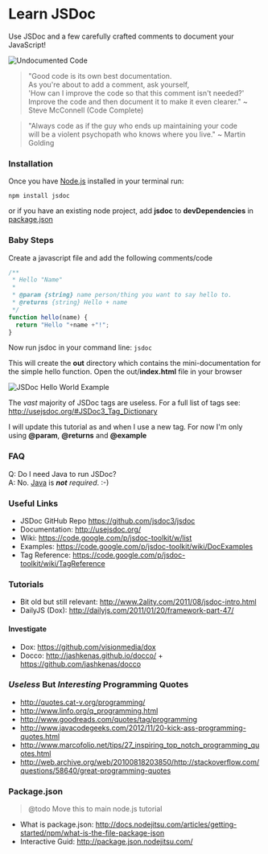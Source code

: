 Learn JSDoc
===========

Use JSDoc and a few carefully crafted comments to document your JavaScript! 

![Undocumented Code](http://i.imgur.com/YYcMply.png "Undocumented")

> "Good code is its own best documentation. <br />
> As you're about to add a comment, ask yourself, <br />
> 'How can I improve the code so that this comment isn't needed?' <br />
> Improve the code and then document it to make it even clearer."
> ~ Steve McConnell (Code Complete)

> "Always code as if the guy who ends up maintaining your code <br />
> will be a violent psychopath who knows where you live."
> ~ Martin Golding

### Installation 

Once you have [Node.js](http://nodejs.org/) installed in your terminal run:

```
npm install jsdoc
```

or if you have an existing node project, add **jsdoc** to **devDependencies** in 
[package.json](http://docs.nodejitsu.com/articles/getting-started/npm/what-is-the-file-package-json)

### Baby Steps

Create a javascript file and add the following comments/code

```javascript
/**
 * Hello "Name"
 *
 * @param {string} name person/thing you want to say hello to.
 * @returns {string} Hello + name 
 */
function hello(name) {
  return "Hello "+name +"!";
}
```

Now run jsdoc in your command line: `jsdoc`

This will create the **out** directory which contains the mini-documentation 
for the simple hello function. Open the out/**index.html** file in your browser

![JSDoc Hello World Example](http://i.imgur.com/A4POXNA.png "JSDoc Hello World Example")


The *vast* majority of JSDoc tags are useless.
For a full list of tags see: http://usejsdoc.org/#JSDoc3_Tag_Dictionary

I will update this tutorial as and when I use a new tag.
For now I'm only using **@param**, **@returns** and **@example**


### FAQ

Q: Do I need Java to run JSDoc? <br />
A: No. [Java](http://www.securelist.com/en/analysis/204792310/Kaspersky_Lab_Report_Java_under_attack_the_evolution_of_exploits_in_2012_2013) is ***not*** *required*. :-)



### Useful Links

- JSDoc GitHub Repo https://github.com/jsdoc3/jsdoc
- Documentation: http://usejsdoc.org/
- Wiki: https://code.google.com/p/jsdoc-toolkit/w/list
- Examples: https://code.google.com/p/jsdoc-toolkit/wiki/DocExamples
- Tag Reference: https://code.google.com/p/jsdoc-toolkit/wiki/TagReference

### Tutorials


- Bit old but still relevant: http://www.2ality.com/2011/08/jsdoc-intro.html
- DailyJS (Dox): http://dailyjs.com/2011/01/20/framework-part-47/


#### Investigate

- Dox: https://github.com/visionmedia/dox
- Docco: http://jashkenas.github.io/docco/ + https://github.com/jashkenas/docco



### *Useless* But *Interesting* Programming Quotes
- http://quotes.cat-v.org/programming/
- http://www.linfo.org/q_programming.html
- http://www.goodreads.com/quotes/tag/programming
- http://www.javacodegeeks.com/2012/11/20-kick-ass-programming-quotes.html
- http://www.marcofolio.net/tips/27_inspiring_top_notch_programming_quotes.html
- http://web.archive.org/web/20100818203850/http://stackoverflow.com/questions/58640/great-programming-quotes

### Package.json

> @todo Move this to main node.js tutorial

- What is package.json: http://docs.nodejitsu.com/articles/getting-started/npm/what-is-the-file-package-json
- Interactive Guid: http://package.json.nodejitsu.com/